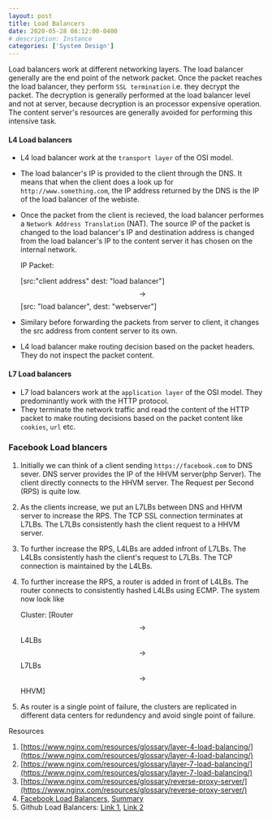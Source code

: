 ```yaml
---
layout: post
title: Load Balancers
date: 2020-05-28 08:12:00-0400
# description: Instance
categories: ['System Design']
---
```



Load balancers work at different networking layers. The load balancer generally are the end point of the network packet. Once the packet reaches the load balancer, they perform `SSL termination` i.e. they decrypt the packet. The decryption is generally performed at the load balancer level and not at server, because decryption is an processor expensive operation. The content server's resources are generally avoided for performing this intensive task.

#### L4 Load balancers

* L4 load balancer work at the `transport layer` of the OSI model. 
* The load balancer's IP is provided to the client through the DNS. It means that when the client does a look up for `http://www.something.com`, the IP address returned by the DNS is the IP of the load balancer of the webiste.
* Once the packet from the client is recieved, the load balancer performes a `Network Address Translation` (NAT). The source IP of the packet is changed to the load balancer's IP and destination address is changed from the load balancer's IP to the content server it has chosen on the internal network.

    IP Packet:

    [src:"client address" dest: "load balancer"] $$\rightarrow$$ [src: "load balancer", dest: "webserver"]

* Similary before forwarding the packets from server to client, it changes the src address from content server to its own.
* L4 load balancer make routing decision based on the packet headers. They do not inspect the packet content.


#### L7 Load balancers

* L7 load balancers work at the `application layer` of the OSI model. They predominantly work with the HTTP protocol.
* They terminate the network traffic and read the content of the HTTP packet to make routing decisions based on the packet content like `cookies`, `url` etc.


### Facebook Load blancers

1. Initially we can think of a client sending `https://facebook.com` to DNS sever. DNS server provides the IP of the HHVM server(php Server). The client directly connects to the HHVM server. The Request per Second (RPS) is quite low.
2. As the clients increase, we put an L7LBs between DNS and HHVM server to increase the RPS. The TCP SSL connection terminates at L7LBs. The L7LBs consistently hash the client request to a HHVM server.
3. To further increase the RPS, L4LBs are added infront of L7LBs. The L4LBs consistently hash the client's request to L7LBs. The TCP connection is maintained by the L4LBs.
4. To further increase the RPS, a router is added in front of L4LBs. The router connects to consistently hashed L4LBs using ECMP. The system now look like 

    Cluster: [Router $$\rightarrow$$ L4LBs $$\rightarrow$$ L7LBs $$\rightarrow$$ HHVM]
5. As router is a single point of failure, the clusters are replicated in different data centers for redundency and avoid single point of failure.






Resources

1. [https://www.nginx.com/resources/glossary/layer-4-load-balancing/](https://www.nginx.com/resources/glossary/layer-4-load-balancing/)
2. [https://www.nginx.com/resources/glossary/layer-7-load-balancing/](https://www.nginx.com/resources/glossary/layer-7-load-balancing/)
3. [https://www.nginx.com/resources/glossary/reverse-proxy-server/](https://www.nginx.com/resources/glossary/reverse-proxy-server/)
4. [Facebook Load Balancers](https://www.youtube.com/watch?v=dKsOvc73gQk), [Summary](https://www.bizety.com/2017/01/17/facebook-billion-user-load-balancing/)
5. Github Load Balancers: [Link 1](https://github.blog/2016-09-22-introducing-glb/), [Link 2](https://github.blog/2018-08-08-glb-director-open-source-load-balancer/)
